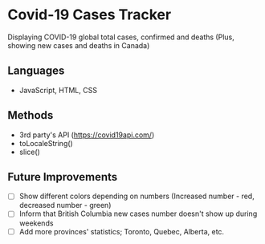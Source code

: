 # Covid-19 Cases Tracker

Displaying COVID-19 global total cases, confirmed and deaths (Plus, showing new cases and deaths in Canada)

## Languages

- JavaScript, HTML, CSS

## Methods

- 3rd party's API (https://covid19api.com/)
- toLocaleString()
- slice()

## Future Improvements

- [ ] Show different colors depending on numbers (Increased number - red, decreased number - green)
- [ ] Inform that British Columbia new cases number doesn't show up during weekends
- [ ] Add more provinces' statistics; Toronto, Quebec, Alberta, etc.
